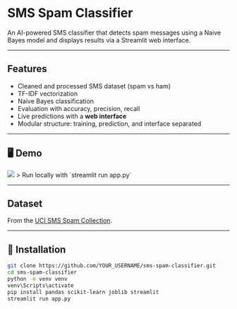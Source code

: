 #  SMS Spam Classifier

An AI-powered SMS classifier that detects spam messages using a Naive Bayes model and displays results via a Streamlit web interface.

---

##  Features

- Cleaned and processed SMS dataset (spam vs ham)
- TF-IDF vectorization
- Naive Bayes classification
- Evaluation with accuracy, precision, recall
- Live predictions with a **web interface**
- Modular structure: training, prediction, and interface separated

---

## 🖥 Demo

<img src="https://img.shields.io/badge/Streamlit-Running-green" />
> Run locally with `streamlit run app.py`

---

##  Dataset

From the [UCI SMS Spam Collection](https://www.kaggle.com/datasets/uciml/sms-spam-collection-dataset).

---


## 🔧 Installation

```bash
git clone https://github.com/YOUR_USERNAME/sms-spam-classifier.git
cd sms-spam-classifier
python -m venv venv
venv\Scripts\activate
pip install pandas scikit-learn joblib streamlit
streamlit run app.py
